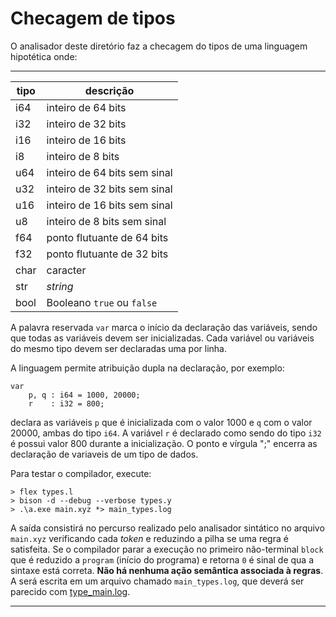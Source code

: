 # Checagem de tipos

O analisador deste diretório faz a checagem do tipos de 
uma linguagem hipotética onde:

------------------------
tipo    | descrição
--------|-----------------
i64     | inteiro de 64 bits
i32     | inteiro de 32 bits
i16     | inteiro de 16 bits
i8      | inteiro de 8 bits
u64     | inteiro de 64 bits sem sinal
u32     | inteiro de 32 bits sem sinal
u16     | inteiro de 16 bits sem sinal
u8      | inteiro de 8 bits sem sinal
f64     | ponto flutuante de 64 bits
f32     | ponto flutuante de 32 bits
char    | caracter
str     | _string_
bool    | Booleano `true` ou `false`

A palavra reservada `var` marca o início da declaração 
das variáveis, sendo que todas as variáveis devem ser 
inicializadas. Cada variável ou variáveis do mesmo tipo 
devem ser declaradas uma por linha.

A linguagem permite atribuição dupla na declaração, por exemplo:

```
var
    p, q : i64 = 1000, 20000;
    r    : i32 = 800;
```

declara as variáveis `p` que é inicializada com o valor 1000
e `q` com o valor 20000, ambas do tipo `i64`. A variável `r` 
é declarado como sendo do tipo `i32` é possui valor 800 
durante a inicialização. O ponto e vírgula ";" encerra as 
declaração de variaveis de um tipo de dados.

Para testar o compilador, execute:

```
> flex types.l
> bison -d --debug --verbose types.y
> .\a.exe main.xyz *> main_types.log
```

A saída consistirá no percurso realizado pelo analisador 
sintático no arquivo `main.xyz` verificando cada _token_ e 
reduzindo a pilha se uma regra é satisfeita. Se o compilador
parar a execução no primeiro não-terminal `block` que é reduzido a 
`program` (início do programa) e retorna `0` é sinal de qua a sintaxe 
está correta. **Não há nenhuma ação semântica associada à regras**. 
A será escrita em um arquivo chamado `main_types.log`,
que deverá ser parecido com [type_main.log](https://raw.githubusercontent.com/prof-holanda/compiladores/main/yacc/07-types/types_main.log).

---


